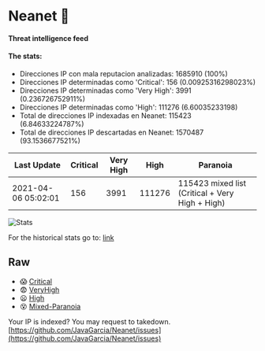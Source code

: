 # Neanet :hocho:
#### Threat intelligence feed
#### The stats:

- Direcciones IP con mala reputacion analizadas: 1685910 (100%)
- Direcciones IP determinadas como 'Critical':  156 (0.00925316298023%)
- Direcciones IP determinadas como 'Very High':  3991 (0.236726752911%)
- Direcciones IP determinadas como 'High':  111276 (6.60035233198)
- Total de direcciones IP indexadas en Neanet:  115423 (6.84633224787%)
- Total de direcciones IP descartadas en Neanet:  1570487 (93.1536677521%)

| Last Update | Critical | Very High | High | Paranoia |
| --- | --- | --- | --- | --- |
| 2021-04-06 05:02:01 | 156 | 3991 | 111276 | 115423 mixed list (Critical + Very High + High)|

![Stats](https://docs.google.com/spreadsheets/d/e/2PACX-1vSnaNMIXVabIpDJjufMlzH7poXnshF3mgd8Is1g9ytUEzVsP5my4Trn8f-xkoLLQ38xpL3HtmUexLo6/pubchart?oid=501124687&format=image)

For the historical stats go to: [link](/stats.csv)
## Raw
- :scream: [Critical](https://raw.githubusercontent.com/JavaGarcia/Neanet/master/blacklists/neanet_critical.txt)
- :fearful: [VeryHigh](https://raw.githubusercontent.com/JavaGarcia/Neanet/master/blacklists/neanet_veryHigh.txtt)
- :frowning: [High](https://raw.githubusercontent.com/JavaGarcia/Neanet/master/blacklists/neanet_high.txt)
- :dizzy_face: [Mixed-Paranoia](https://raw.githubusercontent.com/JavaGarcia/Neanet/master/blacklists/neanet_all.txt)


Your IP is indexed? You may request to takedown. [https://github.com/JavaGarcia/Neanet/issues](https://github.com/JavaGarcia/Neanet/issues)












































































































































































































































































































































































































































































































































































































































































































































































































































































































































































































































































































































































































































































































































































































































































































































































































































































































































































































































































































































































































































































































































































































































































































































































































































































































































































































































































































































































































































































































































































































































































































































































































































































































































































































































































































































































































































































































































































































































































































































































































































































































































































































































































































































































































































































































































































































































































































































































































































































































































































































































































































































































































































































































































































































































































































































































































